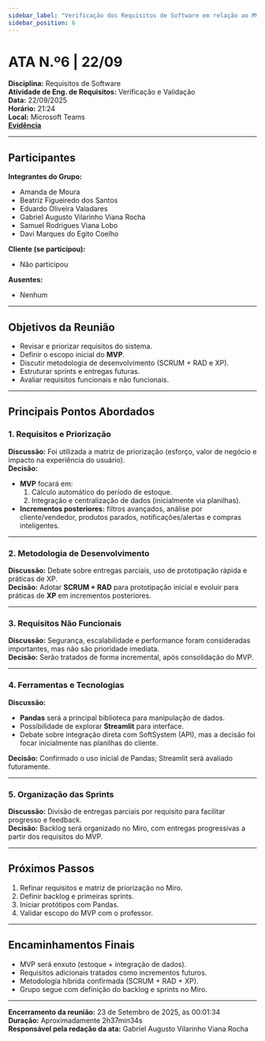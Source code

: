 ```yaml
---
sidebar_label: "Verificação dos Requisitos de Software em relação ao MVP"
sidebar_position: 6
---
```


# ATA N.º6 | 22/09

**Disciplina:** Requisitos de Software  
**Atividade de Eng. de Requisitos:** Verificação e Validação  
**Data:** 22/09/2025  
**Horário:** 21:24  
**Local:** Microsoft Teams  
[**Evidência**](https://unbbr.sharepoint.com/sites/BASED/_layouts/15/stream.aspx?id=%2Fsites%2FBASED%2FDocumentos%20Compartilhados%2FGeral%2FGrava%C3%A7%C3%B5es%2FDefini%C3%A7%C3%A3o%20dos%20requisitos%2C%20sprints%20e%20metodologia%20de%20software%2D20250922%5F210523%2DTranscri%C3%A7%C3%A3o%20da%20Reuni%C3%A3o%2Emp4&nav=eyJyZWZlcnJhbEluZm8iOnsicmVmZXJyYWxBcHAiOiJTdHJlYW1XZWJBcHAiLCJyZWZlcnJhbFZpZXciOiJTaGFyZURpYWxvZy1MaW5rIiwicmVmZXJyYWxBcHBQbGF0Zm9ybSI6IldlYiIsInJlZmVycmFsTW9kZSI6InZpZXcifX0&ga=1&referrer=StreamWebApp%2EWeb&referrerScenario=AddressBarCopied%2Eview%2E9f744097%2Dc2f7%2D45e0%2Dbae1%2Dc633d01f7b92)

---

## Participantes

**Integrantes do Grupo:**
- Amanda de Moura  
- Beatriz Figueiredo dos Santos  
- Eduardo Oliveira Valadares  
- Gabriel Augusto Vilarinho Viana Rocha  
- Samuel Rodrigues Viana Lobo  
- Davi Marques do Egito Coelho  

**Cliente (se participou):**  
- Não participou  

**Ausentes:**  
- Nenhum  

---

## Objetivos da Reunião
- Revisar e priorizar requisitos do sistema.  
- Definir o escopo inicial do **MVP**.  
- Discutir metodologia de desenvolvimento (SCRUM + RAD e XP).  
- Estruturar sprints e entregas futuras.  
- Avaliar requisitos funcionais e não funcionais.  

---

## Principais Pontos Abordados

### 1. Requisitos e Priorização
**Discussão:** Foi utilizada a matriz de priorização (esforço, valor de negócio e impacto na experiência do usuário).  
**Decisão:**  
- **MVP** focará em:
  1. Cálculo automático do período de estoque.  
  2. Integração e centralização de dados (inicialmente via planilhas).  
- **Incrementos posteriores:** filtros avançados, análise por cliente/vendedor, produtos parados, notificações/alertas e compras inteligentes.

---

### 2. Metodologia de Desenvolvimento
**Discussão:** Debate sobre entregas parciais, uso de prototipação rápida e práticas de XP.  
**Decisão:** Adotar **SCRUM + RAD** para prototipação inicial e evoluir para práticas de **XP** em incrementos posteriores.  

---

### 3. Requisitos Não Funcionais
**Discussão:** Segurança, escalabilidade e performance foram consideradas importantes, mas não são prioridade imediata.  
**Decisão:** Serão tratados de forma incremental, após consolidação do MVP.  

---

### 4. Ferramentas e Tecnologias
**Discussão:**  
- **Pandas** será a principal biblioteca para manipulação de dados.  
- Possibilidade de explorar **Streamlit** para interface.  
- Debate sobre integração direta com SoftSystem (API), mas a decisão foi focar inicialmente nas planilhas do cliente.  

**Decisão:** Confirmado o uso inicial de Pandas; Streamlit será avaliado futuramente.  

---

### 5. Organização das Sprints
**Discussão:** Divisão de entregas parciais por requisito para facilitar progresso e feedback.  
**Decisão:** Backlog será organizado no Miro, com entregas progressivas a partir dos requisitos do MVP.  

---

## Próximos Passos
1. Refinar requisitos e matriz de priorização no Miro.  
2. Definir backlog e primeiras sprints.  
3. Iniciar protótipos com Pandas.  
4. Validar escopo do MVP com o professor.  

---

## Encaminhamentos Finais
- MVP será enxuto (estoque + integração de dados).  
- Requisitos adicionais tratados como incrementos futuros.  
- Metodología híbrida confirmada (SCRUM + RAD + XP).  
- Grupo segue com definição do backlog e sprints no Miro.  

---

**Encerramento da reunião:** 23 de Setembro de 2025, às 00:01:34  
**Duração:** Aproximadamente 2h37min34s  
**Responsável pela redação da ata:** Gabriel Augusto Vilarinho Viana Rocha  
